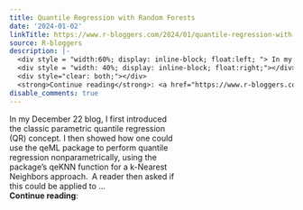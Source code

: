 ```yaml
---
title: Quantile Regression with Random Forests
date: '2024-01-02'
linkTitle: https://www.r-bloggers.com/2024/01/quantile-regression-with-random-forests/
source: R-bloggers
description: |-
  <div style = "width:60%; display: inline-block; float:left; "> In my December 22 blog, I first introduced the classic parametric quantile regression (QR) concept. I then showed how one could use the qeML package to perform quantile regression nonparametrically, using the package’s qeKNN function for a k-Nearest Neighbors approach. A reader then asked if this could be applied to ...</div>
  <div style = "width: 40%; display: inline-block; float:right;"></div>
  <div style="clear: both;"></div>
  <strong>Continue reading</strong>: <a href="https://www.r-bloggers.com/2024/01/quantile-regression-with-rand ...
disable_comments: true
---
```

<div style = "width:60%; display: inline-block; float:left; "> In my December 22 blog, I first introduced the classic parametric quantile regression (QR) concept. I then showed how one could use the qeML package to perform quantile regression nonparametrically, using the package’s qeKNN function for a k-Nearest Neighbors approach. A reader then asked if this could be applied to ...</div>
<div style = "width: 40%; display: inline-block; float:right;"></div>
<div style="clear: both;"></div>
<strong>Continue reading</strong>: <a href="https://www.r-bloggers.com/2024/01/quantile-regression-with-rand ...